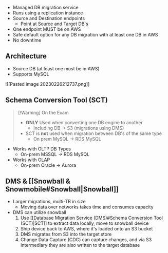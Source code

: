 
- Managed DB migration service
- Runs using a replication instance
- Source and Destination endpoints
	- Point at Source and Target DB's
- One endpoint MUST be on AWS
- Safe default option for any DB migration with at least one DB in AWS
- No downtime

## Architecture

- Source DB (at least one must be in AWS)
- Supports MySQL

![[Pasted image 20230226212737.png]]

## Schema Conversion Tool (SCT)

>[!Warning] On the Exam
>- **ONLY** Used when converting one DB engine to another
>	- Including DB -> S3 (migrations using DMS)
> - SCT is **not** used when migration between DB's of the same type
> 	- On prem MySQL -> RDS MySQL

- Works with OLTP DB Types
	- On-prem MSSQL -> RDS MySQL
- Works with OLAP
	- On-prem Oracle -> Aurora

## DMS & [[Snowball & Snowmobile#Snowball|Snowball]]

- Larger migrations, multi-TB in size
	- Moving data over networks takes time and consumes capacity
- DMS can utilize snowball
	1. Use [[Database Migration Service (DMS)#Schema Conversion Tool (SCT)|SCT]] to extract data locally, move to snowball device
	2. Ship device back to AWS, where it's loaded onto an S3 bucket
	3. DMS migrates from S3 into the target store
	4. Change Data Capture (CDC) can capture changes, and via S3 intermediary they are also written to the target database
